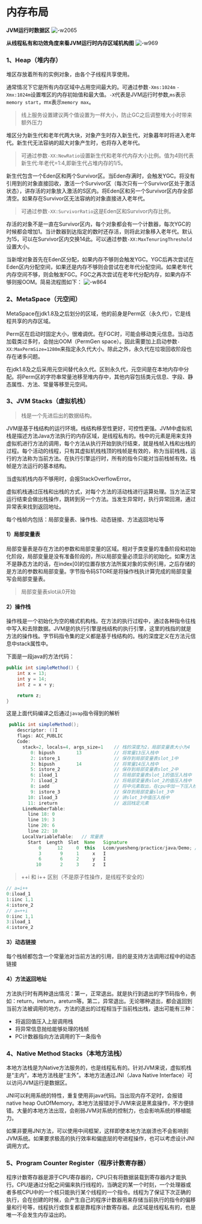 # 内存布局

**JVM运行时数据区**
![-w2065](media/15399334427193/15402865652419.jpg)

**从线程私有和功效角度来看JVM运行时内存区域机构图**
![-w969](media/15399334427193/15405252646960.jpg)


### 1、Heap（堆内存）

堆区存放着所有的实例对象，由各个子线程共享使用。

通常情况下它是所有内存区域中占用空间最大的。可通过参数`-Xms:1024m` `-Xmx:1024m`设置堆区的内存初始值和最大值。`-X`代表是JVM运行时参数,`ms`表示`memory start`，mx表示`memory max`。

> 线上服务设置建议两个值设置为一样大小，防止GC之后调整堆大小时带来额外压力

堆区分为新生代和老年代两大块，对象产生时存入新生代，对象暮年时将进入老年代。新生代无法容纳的超大对象产生时，也将存入老年代。
> 可通过参数`-XX:NewRatio`设置新生代和老年代内存大小比例。值为4则代表新生代:年老代=1:4,即新生代占堆内存的1/5。

新生代包含一个Eden区和两个Survivor区。当Eden存满时，会触发YGC。将没有引用到的对象直接回收，激活一个Survivor区（每次只有一个Survivor区处于激活状态），讲存活的对象放入激活的S区内。将Eden区和另一个Survivor区内存全部清空。如果存在Survivor区无法容纳的对象直接进入老年代。
>可通过参数`-XX:SurvivorRatio`这是Eden区和Survivor内存比例。

存活的对象不是一直在Survivor区内，每个对象都会有一个计数器，每次YGC的时候都会增加1。当计数器到达指定的数时还存活，则将此对象移入老年代。默认为15，可以在Survivor区内交换14此。可以通过参数`-XX:MaxTenuringThreshold`设置大小。

当新增对象首先在Eden区分配，如果内存不够则会触发YGC。YGC后再次尝试在Eden区内分配空间，如果还是内存不够则会尝试在老年代分配空间。如果老年代内存空间不够，则会触发FGC。FGC之再次尝试在老年代分配内存，如果内存不够则报OOM。简易流程图如下：
![-w864](media/15399334427193/15402899365585.jpg)

### 2、MetaSpace（元空间）

MetaSpace在jdk1.8及之后划分的区域，他的前身是Perm区（永久代），它是线程共享的内存区域。

Perm区在启动时固定大小，很难调优。在FGC时，可能会移动类元信息。当动态加载类过多时，会抛出OOM（PermGen space）。因此需要加上启动参数`-XX:MaxPermSize=1280m`来指定永久代大小。除此之外，永久代在垃圾回收阶段也存在诸多问题。

在jdk1.8及之后采用元空间替代永久代。区别永久代，元空间是在本地内存中分配。将Perm区的字符串常量池移至堆内存中，其他内容包括类元信息、字段、静态属性、方法、常量等移至元空间。

### 3、JVM Stacks（虚拟机栈）

> 栈是一个先进后出的数据结构。

JVM是基于栈结构的运行环境。栈结构移至性更好，可控性更强。JVM中虚拟机栈是描述方法Java方法执行的内存区域，是线程私有的。栈中的元素是用来支持虚拟机进行方法的调用，每个方法从执行开始到执行结束，就是栈帧入栈和出栈的过程。每个活动的线程，只有其虚拟机栈栈顶的栈帧是有效的，称为当前栈栈，运行的方法称为当前方法。在执行引擎运行时，所有的指令只能对当前栈帧有效。栈帧是方法运行的基本结构。

当虚拟机栈内存不够用时，会报StackOverflowError。

虚拟机栈通过压栈和出栈的方式，对每个方法的活动栈进行运算处理。当方法正常运行结束会做出栈操作，跳转到另一个方法。当发生异常时，执行异常回溯，通过异常表来找到返回地址。

每个栈帧内包括：局部变量表、操作栈、动态链接、方法返回地址等

#### 1）局部变量表

局部变量表是存在方法的参数和局部变量的区域。相对于类变量的准备阶段和初始化阶段，局部变量是没有准备阶段的，所以局部变量必须显示的初始化。如果方法不是静态方法的话，在index[0]的位置存放方法所属对象的实例引用，之后存储的是方法的参数和局部变量。字节指令码STORE是将操作栈执计算完成的局部变量写会局部变量表。

> 局部变量表slot从0开始

#### 2）操作栈

操作栈是一个初始化为空的桶式机构栈。在方法的执行过程中，通过各种指令往栈中写入和去除数据。JVM是的执行引擎是栈结构的执行引擎，这里的栈指的就是方法的操作栈。字节码指令集的定义都是基于栈结构的。栈的深度定义在方法元信息中stack属性中。

下面是一段java的方法代码：
```java
public int simpleMethod() {
    int x = 13;
    int y = 14;
    int z = x + y;

    return z;
}
```

这是上面代码编译之后通过`javap`指令得到的解析
```java
 public int simpleMethod();
    descriptor: ()I
    flags: ACC_PUBLIC
    Code:
      stack=2, locals=4, args_size=1    // 栈的深度为2，局部变量表大小为4
         0: bipush        13            // 将常量13压入栈中
         2: istore_1                    // 保存到局部变量表slot_1中
         3: bipush        14            // 将常量14压入栈中
         5: istore_2                    // 保存到局部变量表slot_2中
         6: iload_1                     // 将局部变量表slot_1的值压入栈中
         7: iload_2                     // 将局部变量表slot_2的值压入栈中
         8: iadd                        // 将中元素取出，在cpu中加一下压入栈中
         9: istore_3                    // 保存到局部变量slot_3中
        10: iload_3                     // 讲slot_3中值压入栈中
        11: ireturn                     // 返回栈定元素
      LineNumberTable:
        line 18: 0
        line 19: 3
        line 20: 6
        line 22: 10
      LocalVariableTable:   // 常量表
        Start  Length  Slot  Name   Signature
            0      12     0  this   Lcom/yuesheng/practice/java/Demo; // 当前方法所属对象的实例引用
            3       9     1     x   I
            6       6     2     y   I
           10       2     3     z   I

```

> ++i 和 i++ 区别（不是原子性操作，是线程不安全的）
```java
// a=i++
0:iload_1
1:iinc 1,1
4:istore_2
// a=++i
0:iinc 1,1
3:iload_1
4:istore_2
```

#### 3）动态链接

每个栈帧都包含一个常量池对当前方法的引用，目的是支持方法调用过程中的动态链接

#### 4）方法返回地址

方法执行时有两种退出情况：第一，正常退出。就是执行到退出的字节码指令，例如：return，ireturn，areturn等。第二，异常退出。无论哪种退出，都会返回到当前方法被调用的地方。方法的退出的过程相当于当前栈出栈，退出可能有三种：
* 将返回值压入上层调用栈
* 将异常信息抛给能够处理的栈帧
* PC计数器指向方法调用的下一条指令

### 4、Native Method Stacks（本地方法栈）

本地方法栈是为Native方法服务的，也是线程私有的。针对JVM来说，虚拟机栈是“主内”，本地方法栈是“主外”。本地方法通过JNI（Java Native Interface）可以访问JVM运行是数据区。

JNI可以利用系统的特性，重复使用非java代码。当出现内存不足时，会报错native heap OutOfMemory。本地方法报错对于JVM来说是黑盒操作，不方便排错。大量的本地方法出现，会削弱JVM对系统的控制力，也会影响系统的移植能力。

如果非要用JNI方法，可以使用中间框架，这样即使本地方法崩溃也不会影响到JVM系统。如果要求极高的执行效率和偏底层的夸进程操作，也可以考虑设计JNI调用方式。

### 5、Program Counter Register（程序计数寄存器）

程序计数寄存器是源于CPU寄存器的，CPU只有将数据装载到寄存器内才能执行。CPU是通过分配之间偏来执行线程的，当确定的某一个时刻，一个处理器或者多核CPU中的一个核只能执行某个线程的一个指令。线程为了保证下次正确的执行，会在创建的时候，会产生自己的程序计数器用来存储当前执行的指令的偏移量和行号等，线程执行或恢复都是靠程序计数寄存器。此区域是线程私有的，也是唯一不会发生内存溢出的。

